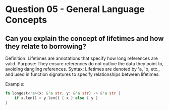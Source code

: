 # Question 05 - General Language Concepts

## Can you explain the concept of lifetimes and how they relate to borrowing?

Definition: Lifetimes are annotations that specify how long references are valid.
Purpose: They ensure references do not outlive the data they point to, avoiding dangling references.
Syntax: Lifetimes are denoted by 'a, 'b, etc., and used in function signatures to specify relationships between lifetimes.

Example:
```rust
fn longest<'a>(x: &'a str, y: &'a str) -> &'a str {
    if x.len() > y.len() { x } else { y }
}

```

